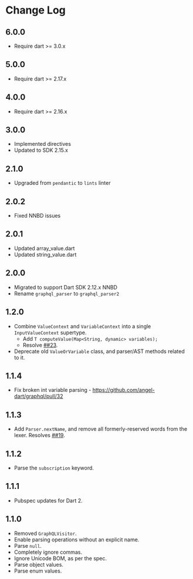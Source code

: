 # Change Log

## 6.0.0

* Require dart >= 3.0.x

## 5.0.0

* Require dart >= 2.17.x

## 4.0.0

* Require dart >= 2.16.x

## 3.0.0

* Implemented directives
* Updated to SDK 2.15.x

## 2.1.0

* Upgraded from `pendantic` to `lints` linter

## 2.0.2

* Fixed NNBD issues

## 2.0.1

* Updated array_value.dart
* Updated string_value.dart

## 2.0.0

* Migrated to support Dart SDK 2.12.x NNBD
* Rename `graphql_parser` to `graphql_parser2`

## 1.2.0

* Combine `ValueContext` and `VariableContext` into a single `InputValueContext` supertype.
  * Add `T computeValue(Map<String, dynamic> variables);`
  * Resolve [##23](https://github.com/angel-dart/graphql/issues/23).
* Deprecate old `ValueOrVariable` class, and parser/AST methods related to it.

## 1.1.4

* Fix broken int variable parsing - <https://github.com/angel-dart/graphql/pull/32>

## 1.1.3

* Add `Parser.nextName`, and remove all formerly-reserved words from the lexer.
Resolves [##19](https://github.com/angel-dart/graphql/issues/19).

## 1.1.2

* Parse the `subscription` keyword.

## 1.1.1

* Pubspec updates for Dart 2.

## 1.1.0

* Removed `GraphQLVisitor`.
* Enable parsing operations without an explicit
name.
* Parse `null`.
* Completely ignore commas.
* Ignore Unicode BOM, as per the spec.
* Parse object values.
* Parse enum values.
